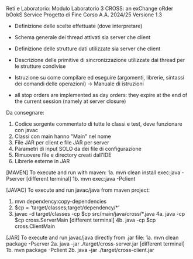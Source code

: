 Reti e Laboratorio: Modulo Laboratorio 3
CROSS: an exChange oRder bOokS Service
Progetto di Fine Corso A.A. 2024/25
Versione 1.3

- Definizione delle scelte effettuate (dove interpretare)

- Schema generale dei thread attivati sia server che client

- Definizione delle strutture dati utilizzate sia server che client

- Descrizione delle primitive di sincronizzazione utilizzate dai thread per le strutture condivise

- Istruzione su come compilare ed eseguire (argomenti, librerie, sintassi dei comandi delle operazioni) -> Manuale di istruzioni

- all stop orders are implemented as day orders: they expire at the end of the current session (namely at server closure)

Da consegnare:
1. Codice sorgente commentato di tutte le classi e test, deve funzionare con javac
2. Classi con main hanno "Main" nel nome
3. File JAR per client e file JAR per server
4. Parametri di input SOLO da dei file di configurazione
5. Rimuovere file e directory creati dall'IDE
6. Librerie esterne in JAR

[MAVEN] To execute and run with maven:
1a. mvn clean install exec:java -Pserver
[different terminal]
1b. mvn exec:java -Pclient

[JAVAC] To execute and run javac/java from maven project:
1. mvn dependency:copy-dependencies
2. $cp = 'target/classes;target/dependency/*'
3. javac -d target/classes -cp $cp src/main/java/cross/*.java
4a. java -cp $cp cross.ServerMain
[different terminal]
4b. java -cp $cp cross.ClientMain

[JAR] To execute and run javac/java directly from .jar file:
1a. mvn clean package -Pserver
2a. java -jar ./target/cross-server.jar
[different terminal]
1b. mvn package -Pclient
2b. java -jar ./target/cross-client.jar
